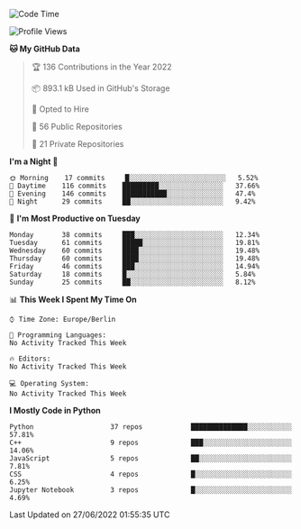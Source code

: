 <!--START_SECTION:waka-->
![Code Time](http://img.shields.io/badge/Code%20Time-0%20secs-blue)

![Profile Views](http://img.shields.io/badge/Profile%20Views-0-blue)

**🐱 My GitHub Data** 

> 🏆 136 Contributions in the Year 2022
 > 
> 📦 893.1 kB Used in GitHub's Storage 
 > 
> 💼 Opted to Hire
 > 
> 📜 56 Public Repositories 
 > 
> 🔑 21 Private Repositories  
 > 
**I'm a Night 🦉** 

```text
🌞 Morning    17 commits     █░░░░░░░░░░░░░░░░░░░░░░░░   5.52% 
🌆 Daytime    116 commits    █████████░░░░░░░░░░░░░░░░   37.66% 
🌃 Evening    146 commits    ███████████░░░░░░░░░░░░░░   47.4% 
🌙 Night      29 commits     ██░░░░░░░░░░░░░░░░░░░░░░░   9.42%

```
📅 **I'm Most Productive on Tuesday** 

```text
Monday       38 commits     ███░░░░░░░░░░░░░░░░░░░░░░   12.34% 
Tuesday      61 commits     █████░░░░░░░░░░░░░░░░░░░░   19.81% 
Wednesday    60 commits     ████░░░░░░░░░░░░░░░░░░░░░   19.48% 
Thursday     60 commits     ████░░░░░░░░░░░░░░░░░░░░░   19.48% 
Friday       46 commits     ███░░░░░░░░░░░░░░░░░░░░░░   14.94% 
Saturday     18 commits     █░░░░░░░░░░░░░░░░░░░░░░░░   5.84% 
Sunday       25 commits     ██░░░░░░░░░░░░░░░░░░░░░░░   8.12%

```


📊 **This Week I Spent My Time On** 

```text
⌚︎ Time Zone: Europe/Berlin

💬 Programming Languages: 
No Activity Tracked This Week

🔥 Editors: 
No Activity Tracked This Week

💻 Operating System: 
No Activity Tracked This Week

```

**I Mostly Code in Python** 

```text
Python                   37 repos            ██████████████░░░░░░░░░░░   57.81% 
C++                      9 repos             ███░░░░░░░░░░░░░░░░░░░░░░   14.06% 
JavaScript               5 repos             ██░░░░░░░░░░░░░░░░░░░░░░░   7.81% 
CSS                      4 repos             █░░░░░░░░░░░░░░░░░░░░░░░░   6.25% 
Jupyter Notebook         3 repos             █░░░░░░░░░░░░░░░░░░░░░░░░   4.69%

```



 Last Updated on 27/06/2022 01:55:35 UTC
<!--END_SECTION:waka-->　　
